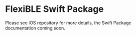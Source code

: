 # FlexiBLE Swift Package

Please see iOS repository for more details, the Swift Package documentation coming soon.
